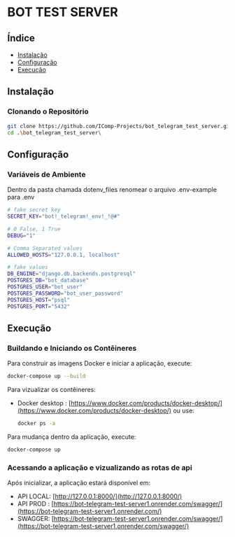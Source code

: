 # BOT TEST SERVER

## Índice

- [Instalação](#instalação)
- [Configuração](#configuração)
- [Execução](#execução)

## Instalação

### Clonando o Repositório

```bash
git clone https://github.com/IComp-Projects/bot_telegram_test_server.git
cd .\bot_telegram_test_server\
```
## Configuração

### Variáveis de Ambiente

Dentro da pasta chamada dotenv_files renomear o arquivo .env-example para .env
```bash
# fake secret key
SECRET_KEY="bot!_telegram!_env!_!@#"

# 0 False, 1 True
DEBUG="1"

# Comma Separated values
ALLOWED_HOSTS="127.0.0.1, localhost"

# fake values
DB_ENGINE="django.db.backends.postgresql"
POSTGRES_DB="bot_database"
POSTGRES_USER="bot_user"
POSTGRES_PASSWORD="bot_user_password"
POSTGRES_HOST="psql"
POSTGRES_PORT="5432"
```
## Execução

### Buildando e Iniciando os Contêineres

Para construir as imagens Docker e iniciar a aplicação, execute:
```bash
docker-compose up --build
```
Para vizualizar os  contêineres:
- Docker desktop : [https://www.docker.com/products/docker-desktop/](https://www.docker.com/products/docker-desktop/) ou use: 
    ```bash
    docker ps -a 
    ```

Para mudança dentro da aplicação, execute:
```bash
docker-compose up 
```
### Acessando a aplicação e vizualizando as rotas de api

Após inicializar, a aplicação estará disponível em:
- API LOCAL: [http://127.0.0.1:8000/](http://127.0.0.1:8000/) 
- API PROD : [https://bot-telegram-test-server1.onrender.com/swagger/](https://bot-telegram-test-server1.onrender.com/)
- SWAGGER: [https://bot-telegram-test-server1.onrender.com/swagger/](https://bot-telegram-test-server1.onrender.com/swagger/)



